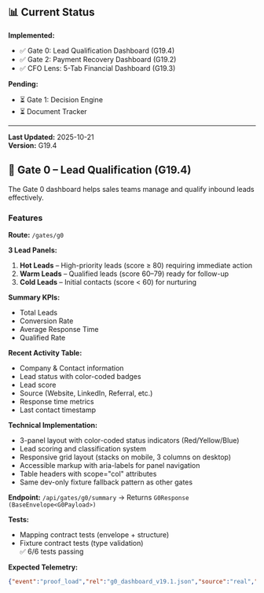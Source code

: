 ## 📊 Current Status

**Implemented:**
- ✅ Gate 0: Lead Qualification Dashboard (G19.4)
- ✅ Gate 2: Payment Recovery Dashboard (G19.2)
- ✅ CFO Lens: 5-Tab Financial Dashboard (G19.3)

**Pending:**
- ⏳ Gate 1: Decision Engine
- ⏳ Document Tracker

---

**Last Updated:** 2025-10-21  
**Version:** G19.4  

## 🎯 Gate 0 – Lead Qualification (G19.4)

The Gate 0 dashboard helps sales teams manage and qualify inbound leads effectively.

### Features

**Route:** `/gates/g0`

**3 Lead Panels:**
1. **Hot Leads** – High-priority leads (score ≥ 80) requiring immediate action  
2. **Warm Leads** – Qualified leads (score 60–79) ready for follow-up  
3. **Cold Leads** – Initial contacts (score < 60) for nurturing  

**Summary KPIs:**
- Total Leads  
- Conversion Rate  
- Average Response Time  
- Qualified Rate  

**Recent Activity Table:**
- Company & Contact information  
- Lead status with color-coded badges  
- Lead score  
- Source (Website, LinkedIn, Referral, etc.)  
- Response time metrics  
- Last contact timestamp  

**Technical Implementation:**
- 3-panel layout with color-coded status indicators (Red/Yellow/Blue)  
- Lead scoring and classification system  
- Responsive grid layout (stacks on mobile, 3 columns on desktop)  
- Accessible markup with aria-labels for panel navigation  
- Table headers with scope="col" attributes  
- Same dev-only fixture fallback pattern as other gates  

**Endpoint:** `/api/gates/g0/summary` → Returns `G0Response (BaseEnvelope<G0Payload>)`

**Tests:**
- Mapping contract tests (envelope + structure)  
- Fixture contract tests (type validation)  
✅ 6/6 tests passing  

**Expected Telemetry:**
```json
{"event":"proof_load","rel":"g0_dashboard_v19.1.json","source":"real","timestamp":"2025-10-21T12:00:00.000Z"}
